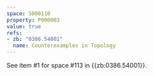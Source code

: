 ```yaml
---
space: S000110
property: P000003
value: true
refs:
- zb: "0386.54001"
  name: Counterexamples in Topology
---
```


See item #1 for space #113 in {{zb:0386.54001}}.
